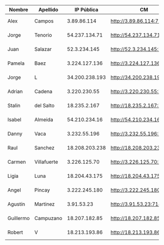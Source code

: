 | Nombre    | Apellido    | IP Pública     | CM                         | EFM                                | NIFI                            | NiFi Registry                             | Schema Registry            | SMM                        | Hue                        | CDSW                              |
|-----------|-------------|----------------|----------------------------|------------------------------------|---------------------------------|-------------------------------------------|----------------------------|----------------------------|----------------------------|-----------------------------------|
| Alex      | Campos      | 3.89.86.114    | http://3.89.86.114:7180    | http://3.89.86.114:10080/efm/ui    | http://3.89.86.114:8080/nifi    | http://3.89.86.114:18080/nifi-registry    | http://3.89.86.114:7788    | http://3.89.86.114:9991    | http://3.89.86.114:8888    | http://cdsw.3.89.86.114.nip.io    |
| Jorge     | Tenorio     | 54.237.134.71  | http://54.237.134.71:7180  | http://54.237.134.71:10080/efm/ui  | http://54.237.134.71:8080/nifi  | http://54.237.134.71:18080/nifi-registry  | http://54.237.134.71:7788  | http://54.237.134.71:9991  | http://54.237.134.71:8888  | http://cdsw.54.237.134.71.nip.io  |
| Juan      | Salazar     | 52.3.234.145   | http://52.3.234.145:7180   | http://52.3.234.145:10080/efm/ui   | http://52.3.234.145:8080/nifi   | http://52.3.234.145:18080/nifi-registry   | http://52.3.234.145:7788   | http://52.3.234.145:9991   | http://52.3.234.145:8888   | http://cdsw.52.3.234.145.nip.io   |
| Pamela    | Baez        | 3.224.127.136  | http://3.224.127.136:7180  | http://3.224.127.136:10080/efm/ui  | http://3.224.127.136:8080/nifi  | http://3.224.127.136:18080/nifi-registry  | http://3.224.127.136:7788  | http://3.224.127.136:9991  | http://3.224.127.136:8888  | http://cdsw.3.224.127.136.nip.io  |
| Jorge     | L           | 34.200.238.193 | http://34.200.238.193:7180 | http://34.200.238.193:10080/efm/ui | http://34.200.238.193:8080/nifi | http://34.200.238.193:18080/nifi-registry | http://34.200.238.193:7788 | http://34.200.238.193:9991 | http://34.200.238.193:8888 | http://cdsw.34.200.238.193.nip.io |
| Adrian    | Cadena      | 3.220.230.55   | http://3.220.230.55:7180   | http://3.220.230.55:10080/efm/ui   | http://3.220.230.55:8080/nifi   | http://3.220.230.55:18080/nifi-registry   | http://3.220.230.55:7788   | http://3.220.230.55:9991   | http://3.220.230.55:8888   | http://cdsw.3.220.230.55.nip.io   |
| Stalin    | del Salto   | 18.235.2.167   | http://18.235.2.167:7180   | http://18.235.2.167:10080/efm/ui   | http://18.235.2.167:8080/nifi   | http://18.235.2.167:18080/nifi-registry   | http://18.235.2.167:7788   | http://18.235.2.167:9991   | http://18.235.2.167:8888   | http://cdsw.18.235.2.167.nip.io   |
| Isabel    | Almeida     | 54.210.234.16  | http://54.210.234.16:7180  | http://54.210.234.16:10080/efm/ui  | http://54.210.234.16:8080/nifi  | http://54.210.234.16:18080/nifi-registry  | http://54.210.234.16:7788  | http://54.210.234.16:9991  | http://54.210.234.16:8888  | http://cdsw.54.210.234.16.nip.io  |
| Danny     | Vaca        | 3.232.55.196   | http://3.232.55.196:7180   | http://3.232.55.196:10080/efm/ui   | http://3.232.55.196:8080/nifi   | http://3.232.55.196:18080/nifi-registry   | http://3.232.55.196:7788   | http://3.232.55.196:9991   | http://3.232.55.196:8888   | http://cdsw.3.232.55.196.nip.io   |
| Raul      | Sanchez     | 18.208.203.238 | http://18.208.203.238:7180 | http://18.208.203.238:10080/efm/ui | http://18.208.203.238:8080/nifi | http://18.208.203.238:18080/nifi-registry | http://18.208.203.238:7788 | http://18.208.203.238:9991 | http://18.208.203.238:8888 | http://cdsw.18.208.203.238.nip.io |
| Carmen    | Villafuerte | 3.226.125.70   | http://3.226.125.70:7180   | http://3.226.125.70:10080/efm/ui   | http://3.226.125.70:8080/nifi   | http://3.226.125.70:18080/nifi-registry   | http://3.226.125.70:7788   | http://3.226.125.70:9991   | http://3.226.125.70:8888   | http://cdsw.3.226.125.70.nip.io   |
| Ligia     | Luna        | 18.204.43.175  | http://18.204.43.175:7180  | http://18.204.43.175:10080/efm/ui  | http://18.204.43.175:8080/nifi  | http://18.204.43.175:18080/nifi-registry  | http://18.204.43.175:7788  | http://18.204.43.175:9991  | http://18.204.43.175:8888  | http://cdsw.18.204.43.175.nip.io  |
| Angel     | Pincay      | 3.222.245.180  | http://3.222.245.180:7180  | http://3.222.245.180:10080/efm/ui  | http://3.222.245.180:8080/nifi  | http://3.222.245.180:18080/nifi-registry  | http://3.222.245.180:7788  | http://3.222.245.180:9991  | http://3.222.245.180:8888  | http://cdsw.3.222.245.180.nip.io  |
| Agustín   | Martinez    | 3.91.53.23     | http://3.91.53.23:7180     | http://3.91.53.23:10080/efm/ui     | http://3.91.53.23:8080/nifi     | http://3.91.53.23:18080/nifi-registry     | http://3.91.53.23:7788     | http://3.91.53.23:9991     | http://3.91.53.23:8888     | http://cdsw.3.91.53.23.nip.io     |
| Guillermo | Campuzano   | 18.207.182.85  | http://18.207.182.85:7180  | http://18.207.182.85:10080/efm/ui  | http://18.207.182.85:8080/nifi  | http://18.207.182.85:18080/nifi-registry  | http://18.207.182.85:7788  | http://18.207.182.85:9991  | http://18.207.182.85:8888  | http://cdsw.18.207.182.85.nip.io  |
| Robert    | V           | 18.213.193.86  | http://18.213.193.86:7180  | http://18.213.193.86:10080/efm/ui  | http://18.213.193.86:8080/nifi  | http://18.213.193.86:18080/nifi-registry  | http://18.213.193.86:7788  | http://18.213.193.86:9991  | http://18.213.193.86:8888  | http://cdsw.18.213.193.86.nip.io  |
